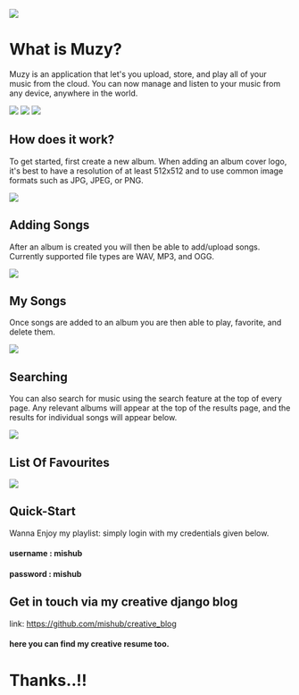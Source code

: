 ![](https://i.imgur.com/GPzlaqM.png)

# What is Muzy?

Muzy is an application that let's you upload, store, and play all of your music from the cloud. You can now manage and listen to your music from any device, anywhere in the world. 

![](https://i.imgur.com/5GNygTV.png)
![](https://i.imgur.com/U5maXJm.png)
![](https://i.imgur.com/zHlJtI5.png)


## How does it work?

To get started, first create a new album. When adding an album cover logo, it's best to have a resolution of at least 512x512 and to use common image formats such as JPG, JPEG, or PNG.

![](https://i.imgur.com/HbOEmVj.png)


## Adding Songs

After an album is created you will then be able to add/upload songs. Currently supported file types are WAV, MP3, and OGG.

![](https://i.imgur.com/oWTqqKV.png)


## My Songs

Once songs are added to an album you are then able to play, favorite, and delete them.

![](https://i.imgur.com/CmrWXZ5.png)


## Searching

You can also search for music using the search feature at the top of every page. Any relevant albums will appear at the top of the results page, and the results for individual songs will appear below. 

![](https://i.imgur.com/VoKwjFN.png)

## List Of Favourites

![](https://i.imgur.com/FGWFCLi.png)


## Quick-Start 

Wanna Enjoy my playlist: simply login with my credentials given below.

#### username  : mishub
#### password  : mishub

## Get in touch via my creative django blog

link: https://github.com/mishub/creative_blog

#### here you can find my creative resume too.



# Thanks..!!
